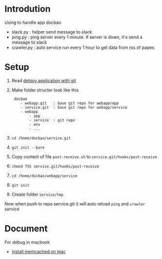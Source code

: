 # Introdution

Using to handle app docbao

- slack.py : helper send message to slack
- ping.py  : ping server every 1 minute. If server is down, it's send a message to slack
- crawler.py : auto service run every 1 hour to get data from rss of papes

# Setup

1. Read [delpoy application with git](https://minhdanh.me/deploy-app-the-heroku-way-with-git-hooks/)
2. Make folder structer look like this

        docbao
           - webapp.git   : base git repo for webapp/app
           - service.git  : base git repo for webapp/service
           - webapp
               - app
               - service  : git repo
               - env
               - ...

3. `cd /home/docbao/service.git`
4. `git init --bare`
5. Copy content of file `post-receive.sh` to `service.git/hooks/post-receive`
6. `chmod 755 service.git/hooks/post-receive`
6. `cd /home/docbao/webapp/service`
7. `git init`
8. Create folder `service/tmp`

Now when push to repo service.git it will auto reload `ping` and `crawler` service

# Document

For debug in macbook

- [install memcached on mac](http://www.rahuljiresal.com/2014/03/installing-memcached-on-mac-with-homebrew-and-lunchy/)
